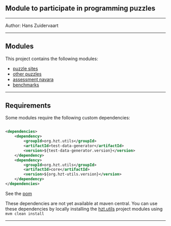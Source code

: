 ## Module to participate in programming puzzles

---

Author: Hans Zuidervaart

---

## Modules

This project contains the following modules:

- [puzzle sites](puzzle-sites/README.md)
- [other puzzles](other-puzzles/README.md)
- [assessment navara](assessment-navara/README.md)
- [benchmarks](puzzle-benchmark/README.md)

---

## Requirements

Some modules require the following custom dependencies:

```xml

<dependencies>
    <dependency>
        <groupId>org.hzt.utils</groupId>
        <artifactId>test-data-generator</artifactId>
        <version>${test-data-generator.version}</version>
    </dependency>
    <dependency>
        <groupId>org.hzt.utils</groupId>
        <artifactId>core</artifactId>
        <version>${org.hzt-utils.version}</version>
    </dependency>
</dependencies>
```

See the [pom](pom.xml)

These dependencies are not yet available at maven central. You can use these dependencies by locally installing the
[hzt.utils](https://github.com/hanszt/hzt-utils) project modules using `mvm clean install`

---
